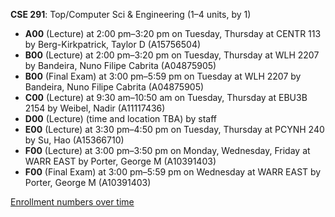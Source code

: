 **CSE 291**: Top/Computer Sci & Engineering (1–4 units, by 1)

- **A00** (Lecture) at 2:00 pm–3:20 pm on Tuesday, Thursday at CENTR 113 by Berg-Kirkpatrick, Taylor D (A15756504)
- **B00** (Lecture) at 2:00 pm–3:20 pm on Tuesday, Thursday at WLH 2207 by Bandeira, Nuno Filipe Cabrita (A04875905)
- **B00** (Final Exam) at 3:00 pm–5:59 pm on Tuesday at WLH 2207 by Bandeira, Nuno Filipe Cabrita (A04875905)
- **C00** (Lecture) at 9:30 am–10:50 am on Tuesday, Thursday at EBU3B 2154 by Weibel, Nadir (A11117436)
- **D00** (Lecture) (time and location TBA) by staff
- **E00** (Lecture) at 3:30 pm–4:50 pm on Tuesday, Thursday at PCYNH 240 by Su, Hao (A15366710)
- **F00** (Lecture) at 3:00 pm–3:50 pm on Monday, Wednesday, Friday at WARR EAST by Porter, George M (A10391403)
- **F00** (Final Exam) at 3:00 pm–5:59 pm on Wednesday at WARR EAST by Porter, George M (A10391403)

[Enrollment numbers over time](./CSE291.tsv)
